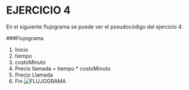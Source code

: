 # EJERCICIO 4
En el siguiente flujograma se puede ver el pseudocódigo  del ejercicio 4:
  
###Flujograma
1. Inicio
2. tiempo
3. costoMinuto
4. Precio llamada = tiempo * costoMinuto
5. Precio Llamada
6. Fin
![FLUJOGRAMA](http://3.1m.yt/ci4UgL.jpg "Flujograma")
